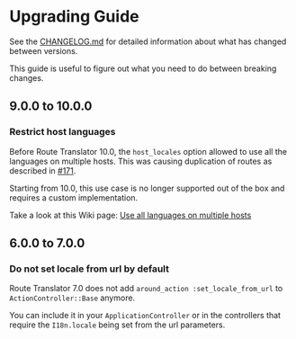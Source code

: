 # Upgrading Guide

See the [CHANGELOG.md](./CHANGELOG.md) for detailed information about what has changed between versions.

This guide is useful to figure out what you need to do between breaking changes.

## 9.0.0 to 10.0.0

### Restrict host languages

Before Route Translator 10.0, the `host_locales` option allowed to use all
the languages on multiple hosts. This was causing duplication of routes as
described in [#171](https://github.com/enriclluelles/route_translator/issues/171).

Starting from 10.0, this use case is no longer supported out of the box and
requires a custom implementation.

Take a look at this Wiki page: [Use all languages on multiple hosts](https://github.com/enriclluelles/route_translator/wiki/Use-all-languages-on-multiple-hosts)

## 6.0.0 to 7.0.0

### Do not set locale from url by default

Route Translator 7.0 does not add `around_action :set_locale_from_url` to
`ActionController::Base` anymore.

You can include it in your `ApplicationController` or in the controllers
that require the `I18n.locale` being set from the url parameters.
